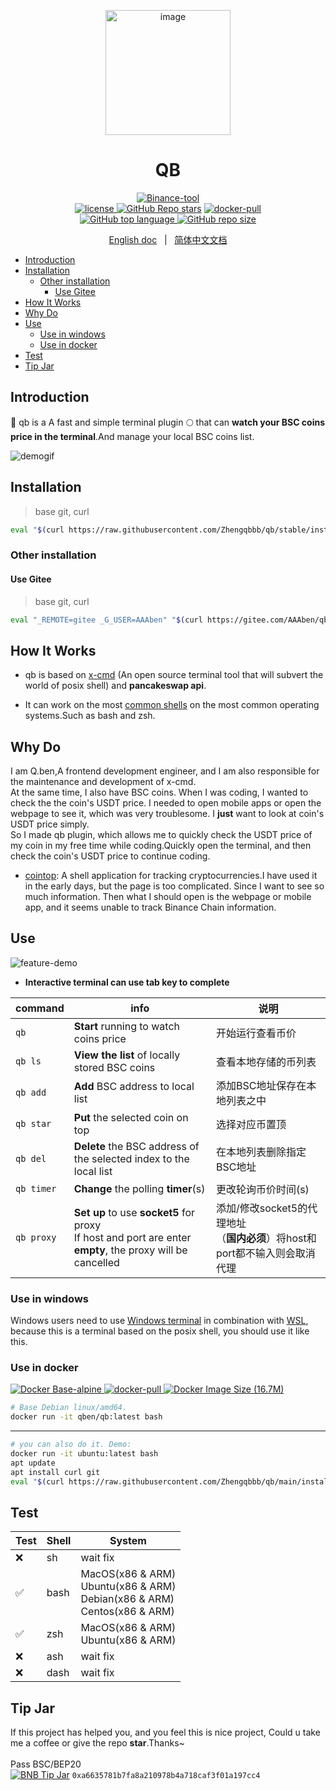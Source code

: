 
<p align="center">
    <a href="#">
        <img src="https://user-images.githubusercontent.com/40693636/144716462-5f4dc978-a6af-4b54-8f27-79af05ceccf6.png" alt="image" width="200" data-width="200" data-height="200">
    </a>
</p>

<h1 align="center">QB</h1>

<p align="center">
    <a href="https://bscscan.com/address/0xa6635781b7fa8a210978b4a718caf3f01a197cc4"><img alt="Binance-tool" src="https://img.shields.io/badge/Binance-tool-yellow.svg?logo=binance&style=flat"><img>
    <br/>
    <a href="https://github.com/zhengqbbb/qb/blob/main/LICENSE"><img alt="license" src="https://img.shields.io/badge/license-MIT-blue.svg"><img>
    </a>
    <a href="https://github.com/zhengqbbb/qb"><img alt="GitHub Repo stars" src="https://img.shields.io/github/stars/zhengqbbb/qb?style=social"></a>
    <a href="https://hub.docker.com/repository/docker/qben/qb"><img alt="docker-pull" src="https://img.shields.io/docker/pulls/qben/qb?logo=docker"><img></a>
    <br/>
    <a href="https://github.com/zhengqbbb/qb">
    <img alt="GitHub top language" src="https://img.shields.io/github/languages/top/zhengqbbb/qb?logoColor=orange&style=flat-square&color=red">
    <img alt="GitHub repo size" src="https://img.shields.io/github/repo-size/zhengqbbb/qb?color=red"><img>
    </a>
</p>
<p align="center">
    <a href="https://github.com/Zhengqbbb/qb/blob/main/README.md">English doc</a>
    &nbsp; | &nbsp;
    <a href="https://github.com/Zhengqbbb/qb/blob/main/README.zh-CN.md">简体中文文档</a>
</p>


<!-- TOC -->

- [Introduction](#introduction)
- [Installation](#installation)
    - [Other installation](#other-installation)
        - [Use Gitee](#use-gitee)
- [How It Works](#how-it-works)
- [Why Do](#why-do)
- [Use](#use)
    - [Use in windows](#use-in-windows)
    - [Use in docker](#use-in-docker)
- [Test](#test)
- [Tip Jar](#tip-jar)

<!-- /TOC -->

## Introduction
🚀 qb is a A fast and simple terminal plugin 🌕 that can **watch your BSC coins price in the terminal**.And manage your local BSC coins list.

![demogif](https://user-images.githubusercontent.com/40693636/144966772-81ab76ba-bd5d-477d-b642-7770dfa26bef.gif)

## Installation
> base git, curl
```sh
eval "$(curl https://raw.githubusercontent.com/Zhengqbbb/qb/stable/install.sh)"
```

### Other installation
#### Use Gitee
> base git, curl
```sh
eval "_REMOTE=gitee _G_USER=AAAben" "$(curl https://gitee.com/AAAben/qb/raw/stable/install.sh)"
```

## How It Works
- qb is based on [x-cmd](https://github.com/x-cmd) (An open source terminal tool that will subvert the world of posix shell) and **pancakeswap api**.

- It can work on the most [common shells](#test) on the most common operating systems.Such as bash and zsh.

## Why Do

I am Q.ben,A frontend development engineer, and I am also responsible for the maintenance and development of x-cmd. <br/>
At the same time, I also have BSC coins. When I was coding, I wanted to check the the coin's USDT price. I needed to open mobile apps or open the webpage to see it, which was very troublesome. I **just** want to look at coin's USDT price simply.<br/>
So I made qb plugin, which allows me to quickly check the USDT price of my coin in my free time while coding.Quickly open the terminal, and then check the coin's USDT price to continue coding.

- [cointop](https://github.com/cointop-sh/cointop): A shell application for tracking cryptocurrencies.I have used it in the early days, but the page is too complicated. Since I want to see so much information. Then what I should open is the webpage or mobile app, and it seems unable to track Binance Chain information.

## Use
![feature-demo](https://user-images.githubusercontent.com/40693636/145143336-2c6ecb19-dc06-415c-b232-8909f4f58704.gif)

- **Interactive terminal can use tab key to complete**

| command | info | 说明 |
|---------|------|------|
| `qb` | **Start** running to watch coins price  | 开始运行查看币价 |
| `qb ls` | **View the list** of locally stored BSC coins  | 查看本地存储的币列表 |
| `qb add` | **Add** BSC address to local list  | 添加BSC地址保存在本地列表之中 |
| `qb star` | **Put** the selected coin on top  | 选择对应币置顶 |
| `qb del` | **Delete** the BSC address of <br/> the selected index to the local list  | 在本地列表删除指定BSC地址 |
| `qb timer` | **Change** the polling **timer**(s)  | 更改轮询币价时间(s) |
| `qb proxy` | **Set up** to use **socket5** for proxy <br/>If host and port are enter **empty**, the proxy will be cancelled  | 添加/修改socket5的代理地址</br>（**国内必须**）将host和port都不输入则会取消代理 |

### Use in windows
Windows users need to use [Windows terminal](https://github.com/microsoft/terminal) in combination with [WSL](https://docs.microsoft.com/en-us/windows/wsl/install), because this is a terminal based on the posix shell, you should use it like this.

### Use in docker

<p>
<a href="https://hub.docker.com/repository/docker/qben/qb">
<img alt="Docker Base-alpine" src="https://img.shields.io/badge/docker%20base-Debian-blue?logo=docker">
<img alt="docker-pull" src="https://img.shields.io/docker/pulls/qben/qb"><img>
<img alt="Docker Image Size (16.7M)" src="https://img.shields.io/docker/image-size/qben/qb">
</a>
</p>

```sh
# Base Debian linux/amd64.
docker run -it qben/qb:latest bash
```

---

```sh
# you can also do it. Demo:
docker run -it ubuntu:latest bash
apt update
apt install curl git
eval "$(curl https://raw.githubusercontent.com/Zhengqbbb/qb/main/install.sh)"
```
## Test

| Test | Shell | System |
|-----------|-------|--------|
| ❌    | sh | wait fix |
| ✅    | bash  | MacOS(x86 & ARM) <br/> Ubuntu(x86 & ARM) </br> Debian(x86 & ARM) <br/> Centos(x86 & ARM) |
| ✅     | zsh   | MacOS(x86 & ARM) <br/> Ubuntu(x86 & ARM) |
| ❌     | ash   | wait fix |
| ❌     | dash |  wait fix |

## Tip Jar
If this project has helped you, and you feel this is nice project, Could u take me a coffee or give the repo **star**.Thanks~
<br>
<br>
Pass BSC/BEP20
<br>
[![BNB Tip Jar](https://img.shields.io/badge/BNB-tip-blue.svg?logo=binance&style=flat)](https://bscscan.com/address/0xa6635781b7fa8a210978b4a718caf3f01a197cc4) `0xa6635781b7fa8a210978b4a718caf3f01a197cc4` 


